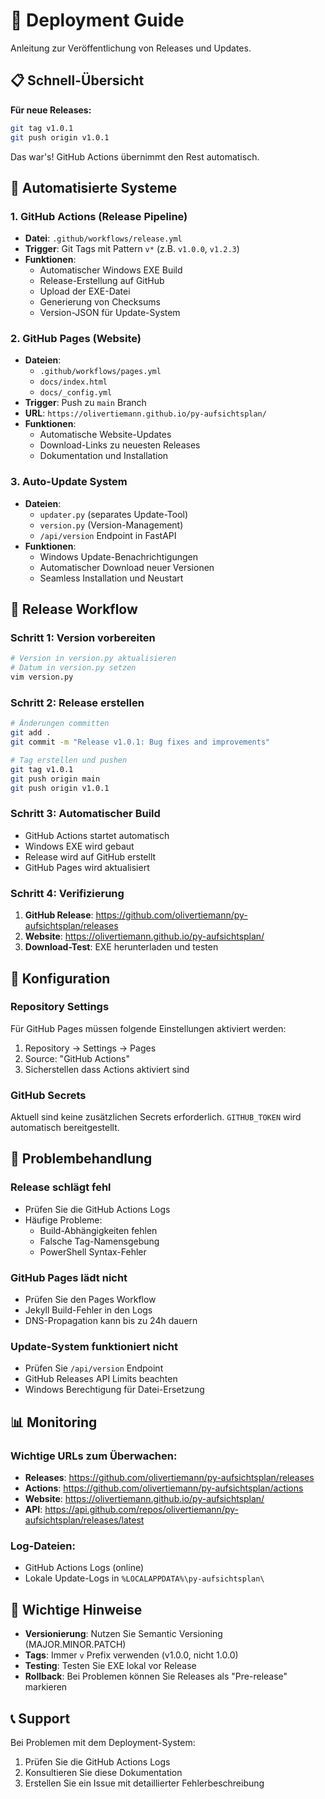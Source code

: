 # 🚀 Deployment Guide

Anleitung zur Veröffentlichung von Releases und Updates.

## 📋 Schnell-Übersicht

**Für neue Releases:**
```bash
git tag v1.0.1
git push origin v1.0.1
```

Das war's! GitHub Actions übernimmt den Rest automatisch.

## 🔄 Automatisierte Systeme

### 1. GitHub Actions (Release Pipeline)
- **Datei**: `.github/workflows/release.yml`
- **Trigger**: Git Tags mit Pattern `v*` (z.B. `v1.0.0`, `v1.2.3`)
- **Funktionen**:
  - Automatischer Windows EXE Build
  - Release-Erstellung auf GitHub
  - Upload der EXE-Datei
  - Generierung von Checksums
  - Version-JSON für Update-System

### 2. GitHub Pages (Website)
- **Dateien**: 
  - `.github/workflows/pages.yml`
  - `docs/index.html`
  - `docs/_config.yml`
- **Trigger**: Push zu `main` Branch
- **URL**: `https://olivertiemann.github.io/py-aufsichtsplan/`
- **Funktionen**:
  - Automatische Website-Updates
  - Download-Links zu neuesten Releases
  - Dokumentation und Installation

### 3. Auto-Update System
- **Dateien**: 
  - `updater.py` (separates Update-Tool)
  - `version.py` (Version-Management)
  - `/api/version` Endpoint in FastAPI
- **Funktionen**:
  - Windows Update-Benachrichtigungen
  - Automatischer Download neuer Versionen
  - Seamless Installation und Neustart

## 📝 Release Workflow

### Schritt 1: Version vorbereiten
```bash
# Version in version.py aktualisieren
# Datum in version.py setzen
vim version.py
```

### Schritt 2: Release erstellen
```bash
# Änderungen committen
git add .
git commit -m "Release v1.0.1: Bug fixes and improvements"

# Tag erstellen und pushen
git tag v1.0.1
git push origin main
git push origin v1.0.1
```

### Schritt 3: Automatischer Build
- GitHub Actions startet automatisch
- Windows EXE wird gebaut
- Release wird auf GitHub erstellt
- GitHub Pages wird aktualisiert

### Schritt 4: Verifizierung
1. **GitHub Release**: https://github.com/olivertiemann/py-aufsichtsplan/releases
2. **Website**: https://olivertiemann.github.io/py-aufsichtsplan/
3. **Download-Test**: EXE herunterladen und testen

## 🔧 Konfiguration

### Repository Settings
Für GitHub Pages müssen folgende Einstellungen aktiviert werden:
1. Repository → Settings → Pages
2. Source: "GitHub Actions"
3. Sicherstellen dass Actions aktiviert sind

### GitHub Secrets
Aktuell sind keine zusätzlichen Secrets erforderlich.
`GITHUB_TOKEN` wird automatisch bereitgestellt.

## 🐛 Problembehandlung

### Release schlägt fehl
- Prüfen Sie die GitHub Actions Logs
- Häufige Probleme:
  - Build-Abhängigkeiten fehlen
  - Falsche Tag-Namensgebung
  - PowerShell Syntax-Fehler

### GitHub Pages lädt nicht
- Prüfen Sie den Pages Workflow
- Jekyll Build-Fehler in den Logs
- DNS-Propagation kann bis zu 24h dauern

### Update-System funktioniert nicht
- Prüfen Sie `/api/version` Endpoint
- GitHub Releases API Limits beachten
- Windows Berechtigung für Datei-Ersetzung

## 📊 Monitoring

### Wichtige URLs zum Überwachen:
- **Releases**: https://github.com/olivertiemann/py-aufsichtsplan/releases
- **Actions**: https://github.com/olivertiemann/py-aufsichtsplan/actions
- **Website**: https://olivertiemann.github.io/py-aufsichtsplan/
- **API**: https://api.github.com/repos/olivertiemann/py-aufsichtsplan/releases/latest

### Log-Dateien:
- GitHub Actions Logs (online)
- Lokale Update-Logs in `%LOCALAPPDATA%\py-aufsichtsplan\`

## 🚨 Wichtige Hinweise

- **Versionierung**: Nutzen Sie Semantic Versioning (MAJOR.MINOR.PATCH)
- **Tags**: Immer `v` Prefix verwenden (v1.0.0, nicht 1.0.0)
- **Testing**: Testen Sie EXE lokal vor Release
- **Rollback**: Bei Problemen können Sie Releases als "Pre-release" markieren

## 📞 Support

Bei Problemen mit dem Deployment-System:
1. Prüfen Sie die GitHub Actions Logs
2. Konsultieren Sie diese Dokumentation
3. Erstellen Sie ein Issue mit detaillierter Fehlerbeschreibung
